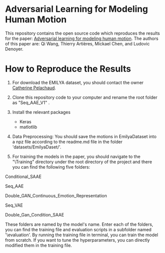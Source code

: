 # Adversarial Learning for Modeling Human Motion

This repository contains the open source code which reproduces the results for the paper: [Adversarial learning for modeling human motion](https://link.springer.com/article/10.1007%2Fs00371-018-1594-7). The authors of this paper are: Qi Wang, Thierry Artières, Mickael Chen, and Ludovic Denoyer.

# How to Reproduce the Results

1) For download the EMILYA dataset, you should contact the owner [Catherine Pelachaud](http://pages.isir.upmc.fr/~pelachaud/).

2) Clone this repository code to your computer and rename the root folder as "Seq_AAE_V1" . 

3) Install the relevant packages

   * Keras
   * matlotlib
   
4) Data Preprocessing: You should save the motions in EmilyaDataset into a npz file according to the readme.md file in the folder 'datasets/EmilyaDaset/'.

5) For training the models in the paper, you should navigate to the 
"\Training" directory under the root directory of the project and there you can find the following five folders:

Conditional\_SAAE				

Seq\_AAE 

Double\_GAN\_Continuous\_Emotion\_Representation

Seq\_VAE

Double\_Gan\_Condition\_SAAE 

These folders are named by the model's name. Enter each of the folders, you can find the training file and evaluation scripts in a subfolder named '\evaluation'. By running the training file in terminal, you can train the model from scratch. If you want to tune the hyperparameters, you can directly modified them in the training file.


  
